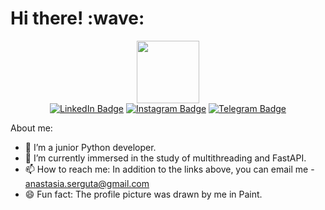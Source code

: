<h1>Hi there! :wave:</h1>

<div id="header" align="center">
  <img src="https://i.giphy.com/media/v1.Y2lkPTc5MGI3NjExMHU2M3MxczVybXB2YXhxZnQyZXYzYzZ6OXBxZ3l1NWpwZ2RwZjJ5NSZlcD12MV9pbnRlcm5hbF9naWZfYnlfaWQmY3Q9Zw/pVmh7HR0cA2xOlet1z/giphy.gif" width="100"/>

<div id="badges">
    <a href='https://www.linkedin.com/in/anastasia-serguta/'><img src="https://img.shields.io/badge/LinkedIn-blue?style=for-the-badge&logo=linkedin&logoColor=white" alt="LinkedIn Badge"/></a>
    <a href='https://www.instagram.com/anastasia_serguta/'><img src="https://img.shields.io/badge/Instagram-pink?style=for-the-badge&logo=instagram&logoColor=white" alt="Instagram Badge"/></a>
    <a href='https://t.me/anastasia_serguta'><img src="https://img.shields.io/badge/Telegram-blue?style=for-the-badge&logo=telegram&logoColor=white" alt="Telegram Badge"/></a>
</div>
</div>

About me:
- 🔭 I’m a junior Python developer.
- 🌱 I’m currently immersed in the study of multithreading and FastAPI.
- 📫 How to reach me: In addition to the links above, you can email me - anastasia.serguta@gmail.com
- 😄 Fun fact: The profile picture was drawn by me in Paint.


<!--
    <a href='mailto:anastasia.serguta@gmail.com'><img src="https://img.shields.io/badge/email-red?style=for-the-badge&logo=email&logoColor=white" alt="email Badge"/></a>
  

**anastasiaserguta/anastasiaserguta** is a ✨ _special_ ✨ repository because its `README.md` (this file) appears on your GitHub profile.


-->
